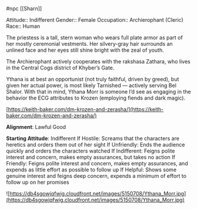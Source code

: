  #npc [[Sharn]]

Attitude:: Indifferent
Gender:: Female
Occupation:: Archierophant (Cleric)
Race:: Human

The priestess is a tall, stern woman who wears full plate armor as part of her mostly ceremonial vestments. Her silvery-gray hair surrounds an unlined face and her eyes still shine bright with the zeal of youth.

The Archierophant actively cooperates with the rakshasa Zathara, who lives in the Central Cogs district of Khyber’s Gate.

Ythana is at best an opportunist (not truly faithful, driven by greed), but given her actual power, is most likely Tarnished — actively serving Bel Shalor. With that in mind, Ythana Morr is someone I’d see as engaging in the behavior the ECG attributes to Krozen (employing fiends and dark magic).

[https://keith-baker.com/dm-krozen-and-zerasha/](https://keith-baker.com/dm-krozen-and-zerasha/)

**Alignment**: Lawful Good

**Starting Attitude**: Indifferent
If Hostile: Screams that the characters are heretics and orders them out of her sight
If Unfriendly: Ends the audience quickly and orders the characters watched
If Indifferent: Feigns polite interest and concern, makes empty assurances, but takes no action
If Friendly: Feigns polite interest and concern, makes empty assurances, and expends as little effort as possible to follow up
If Helpful: Shows some genuine interest and feigns deep concern, expends a minimum of effort to follow up on her promises

![https://db4sgowjqfwig.cloudfront.net/images/5150708/Ythana_Morr.jpg](https://db4sgowjqfwig.cloudfront.net/images/5150708/Ythana_Morr.jpg)
